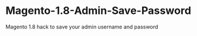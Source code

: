 Magento-1.8-Admin-Save-Password
===============================

Magento 1.8 hack to save your admin username and password
